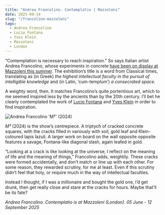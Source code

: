 ```yaml
---
title: "Andrea Francolino. Contemplatio | Mazzoleni"
date: 2025-09-14
slug: "/francolino-mazzoleni"
tags:
  - Andrea Francolino
  - Lucio Fontana
  - Yves Klein
  - Mazzoleni
  - London
---
```


“Contemplation is necessary to reach inspiration.” So says Italian artist Andrea Francolino, whose experiments in concrete [have been on display at Mazzoleni this summer](https://www.notion.so/2025-09-14-francolino-mazzoleni-26ea2e997bd280b19993cac6f9969c4b?pvs=21). The exhibition’s title is a word from Classical times, translating as (in Greek) _the highest intellectual faculty in the pursuit of intelligible knowledge_ and (in Latin, ‘cum-templum’) _a consecrated space._

A weighty word, then. It matches Francolino’s quite portentious art, which to me seemed inspired less by the ancients than by the 20th century. I’ll bet he clearly contemplated the work of [Lucio Fontana](https://artangled.com/tags/lucio-fontana/) and [Yves Klein](https://artangled.com/tags/yves-klein/) in order to find inspiration.

![Andrea Francolino 'M²' (2024)](francolino-mazzoleni-1.jpg)

_M²_ (2024) is the show’s centrepiece. A triptych of cracked concrete squares, with the cracks filled in variously with soil, gold leaf and Klein-coloured lapis lazuli. A larger work on board on the wall opposite opposite features a savage, Fontana-like diagonal slash, again leafed in gold.

“Looking at a crack is like looking at the universe, I reflect on the meaning of life and the meaning of things,” Francolino adds, weightily. These cracks were formed accidentally, and don’t match or line up with each other. For some reason, they rewarded scrutiny, for me at least. Even if this scrutiny didn’t feel that holy, or require much in the way of intellectual faculties.

Instead I thought, if I was a millionaire and bought the gold one, I’d get drunk, then get really close and stare at the cracks for hours. Maybe that’ll be its fate?

_Andrea Francolino. Contemplatio is at Mazzoleni (London). 05 June - 12 September 2025_
